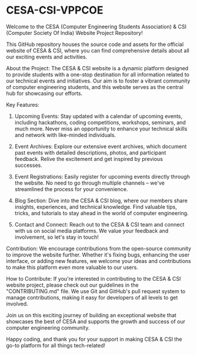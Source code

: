 # CESA-CSI-VPPCOE
Welcome to the CESA (Computer Engineering Students Association) & CSI (Computer Society Of India) Website Project Repository!

This GitHub repository houses the source code and assets for the official website of CESA & CSI, where you can find comprehensive details about all our exciting events and activities.

About the Project:
The CESA & CSI website is a dynamic platform designed to provide students with a one-stop destination for all information related to our technical events and initiatives. Our aim is to foster a vibrant community of computer engineering students, and this website serves as the central hub for showcasing our efforts.

Key Features:
1. Upcoming Events: Stay updated with a calendar of upcoming events, including hackathons, coding competitions, workshops, seminars, and much more. Never miss an opportunity to enhance your technical skills and network with like-minded individuals.

2. Event Archives: Explore our extensive event archives, which document past events with detailed descriptions, photos, and participant feedback. Relive the excitement and get inspired by previous successes.

3. Event Registrations: Easily register for upcoming events directly through the website. No need to go through multiple channels – we've streamlined the process for your convenience.

4. Blog Section: Dive into the CESA & CSI blog, where our members share insights, experiences, and technical knowledge. Find valuable tips, tricks, and tutorials to stay ahead in the world of computer engineering.

5. Contact and Connect: Reach out to the CESA & CSI team and connect with us on social media platforms. We value your feedback and involvement, so let's stay in touch!

Contribution:
We encourage contributions from the open-source community to improve the website further. Whether it's fixing bugs, enhancing the user interface, or adding new features, we welcome your ideas and contributions to make this platform even more valuable to our users.

How to Contribute:
If you're interested in contributing to the CESA & CSI website project, please check out our guidelines in the "CONTRIBUTING.md" file. We use Git and GitHub's pull request system to manage contributions, making it easy for developers of all levels to get involved.

Join us on this exciting journey of building an exceptional website that showcases the best of CESA and supports the growth and success of our computer engineering community.

Happy coding, and thank you for your support in making CESA & CSI the go-to platform for all things tech-related!
